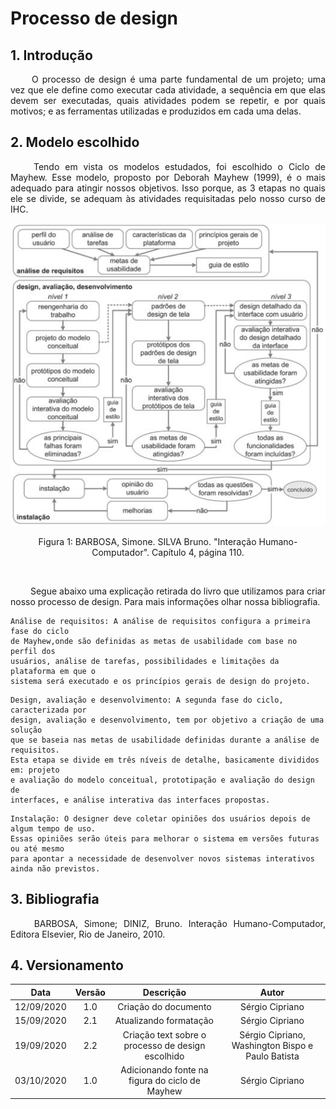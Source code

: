 # Processo de design

## 1. Introdução

<p align="justify"> &emsp;&emsp; O processo de design é uma parte fundamental de um projeto; uma vez que ele define como executar cada atividade, a sequência em que elas devem ser executadas, quais atividades podem se repetir, e por quais motivos; e as ferramentas utilizadas e produzidos em cada uma delas.</p>

## 2. Modelo escolhido

<p align="justify"> &emsp;&emsp; Tendo em vista os modelos estudados, foi escolhido o Ciclo de Mayhew. Esse modelo, proposto por Deborah Mayhew (1999), é o mais adequado para atingir nossos objetivos. Isso porque, as 3 etapas no quais ele se divide, se adequam às atividades requisitadas pelo nosso curso de IHC.</p>

<p align="center">
  <img src="https://raw.githubusercontent.com/Interacao-Humano-Computador/2020.1-BCE/edd3e519802d04e0e0b183d034c8dd47da35cdc1/docs/images/ciclo_mayhew.png">
  <p align="center">Figura 1: BARBOSA, Simone. SILVA Bruno. "Interação Humano-Computador". Capítulo 4, página 110.</p>
</p>
<br>

<p align="justify"> &emsp;&emsp; Segue abaixo uma explicação retirada do livro que utilizamos para criar nosso processo de design. Para mais informações olhar nossa bibliografia.</p>

```
Análise de requisitos: A análise de requisitos configura a primeira fase do ciclo 
de Mayhew,onde são definidas as metas de usabilidade com base no perfil dos 
usuários, análise de tarefas, possibilidades e limitações da plataforma em que o 
sistema será executado e os princípios gerais de design do projeto.
```
```
Design, avaliação e desenvolvimento: A segunda fase do ciclo, caracterizada por 
design, avaliação e desenvolvimento, tem por objetivo a criação de uma solução 
que se baseia nas metas de usabilidade definidas durante a análise de requisitos. 
Esta etapa se divide em três níveis de detalhe, basicamente divididos em: projeto
e avaliação do modelo conceitual, prototipação e avaliação do design de 
interfaces, e análise interativa das interfaces propostas.
```
```
Instalação: O designer deve coletar opiniões dos usuários depois de algum tempo de uso.
Essas opiniões serão úteis para melhorar o sistema em versões futuras ou até mesmo 
para apontar a necessidade de desenvolver novos sistemas interativos ainda não previstos.
```

## 3. Bibliografia

<p align="justify"> &emsp;&emsp; BARBOSA, Simone; DINIZ, Bruno. Interação Humano-Computador, Editora Elsevier, Rio de Janeiro, 2010. </p>

## 4. Versionamento

|Data|Versão|Descrição|Autor|
|:-:|:-:|:-:|:-:|
|12/09/2020|1.0|Criação do documento|Sérgio Cipriano|
|15/09/2020|2.1|Atualizando formatação|Sérgio Cipriano|
|19/09/2020|2.2|Criação text sobre o processo de design escolhido|Sérgio Cipriano, Washington Bispo e Paulo Batista|
|03/10/2020|1.0|Adicionando fonte na figura do ciclo de Mayhew|Sérgio Cipriano|
